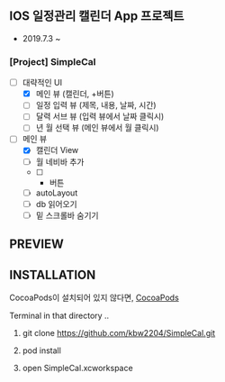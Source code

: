 ## IOS 일정관리 캘린더 App 프로젝트
- 2019.7.3 ~
### [Project] SimpleCal
- [ ] 대략적인 UI
  - [x] 메인 뷰 (캘린더, +버튼)
  - [ ] 일정 입력 뷰 (제목, 내용, 날짜, 시간)
  - [ ] 달력 서브 뷰 (입력 뷰에서 날짜 클릭시)
  - [ ] 년 월 선택 뷰 (메인 뷰에서 월 클릭시)
- [ ] 메인 뷰
  - [x] 캘린더 View
  - [ ] 월 네비바 추가
  - [ ] + 버튼
  - [ ] autoLayout
  - [ ] db 읽어오기
  - [ ] 밑 스크롤바 숨기기

**PREVIEW**
-

## INSTALLATION

CocoaPods이 설치되어 있지 않다면, [CocoaPods](http://cocoapods.org)

Terminal in that directory ..

1. git clone https://github.com/kbw2204/SimpleCal.git

2. pod install

3. open SimpleCal.xcworkspace

